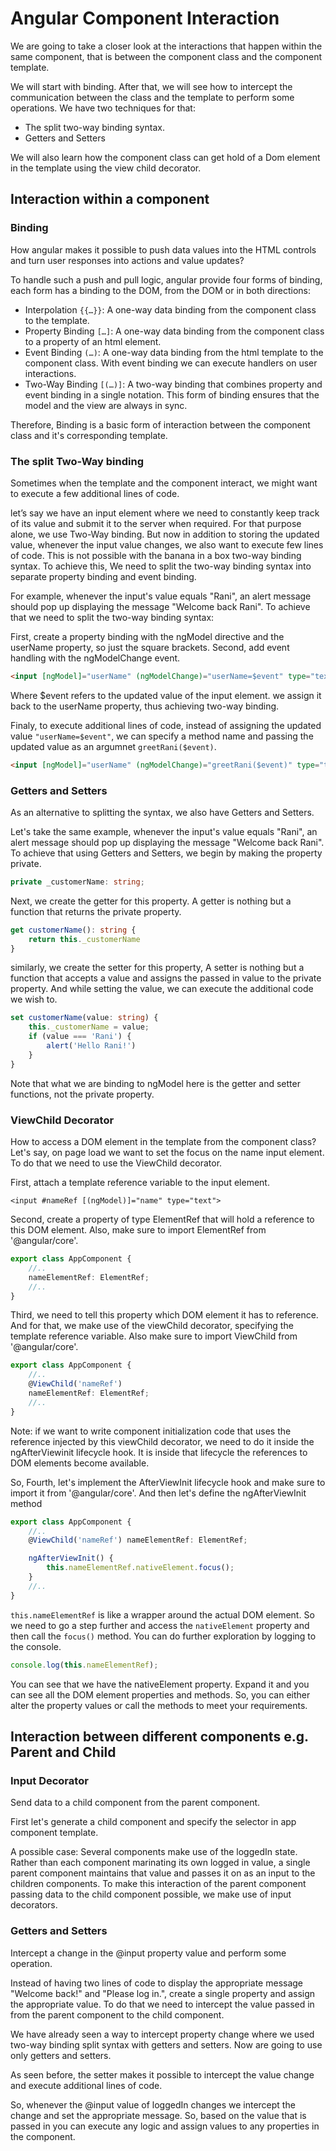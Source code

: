 # Angular Component Interaction

We are going to take a closer look at the interactions that happen within the same component, that is between the component class and the component template. 

We will start with binding. After that, we will see how to intercept the communication between the class and the template to perform some operations. We have two techniques for that:

* The split two-way binding syntax.
* Getters and Setters

We will also learn how the component class can get hold of a Dom element in the template using the view child decorator.

## Interaction within a component

### Binding

How angular makes it possible to push data values into the HTML controls and turn user responses into actions and value updates?

To handle such a push and pull logic, angular provide four forms of binding, each form has a binding to the DOM, from the DOM or in both directions:

* Interpolation `{{…}}`: A one-way data binding from the component class to the template.
* Property Binding `[…]`: A one-way data binding from the component class to a property of an html element.
* Event Binding `(…)`: A one-way data binding from the html template to the component class. With event binding we can execute handlers on user interactions.
* Two-Way Binding `[(…)]`: A two-way binding that combines property and event binding in a single notation. This form of binding ensures that the model and the view are always in sync.

Therefore, Binding is a basic form of interaction between the component class and it's corresponding template.

### The split Two-Way binding

Sometimes when the template and the component interact, we might want to execute a few additional lines of code. 

let’s say we have an input element where we need to constantly keep track of its value and submit it to the server when required. For that purpose alone, we use Two-Way binding. But now in addition to storing the updated value, whenever the input value changes, we also want to execute few lines of code. This is not possible with the banana in a box two-way binding syntax. To achieve this, We need to split the two-way binding syntax into separate property binding and event binding. 

For example, whenever the input's value equals "Rani", an alert message should pop up displaying the message "Welcome back Rani". To achieve that we need to split the two-way binding syntax:

First, create a property binding with the ngModel directive and the userName property, so just the square brackets. Second, add event handling with the ngModelChange event.

```HTML
<input [ngModel]="userName" (ngModelChange)="userName=$event" type="text">
```

Where $event refers to the updated value of the input element. we assign it back to the userName property, thus achieving two-way binding.

Finaly, to execute additional lines of code, instead of assigning the updated value `"userName=$event"`, we can specify a method name and passing the updated value as an argumnet `greetRani($event)`.

```HTML
<input [ngModel]="userName" (ngModelChange)="greetRani($event)" type="text">
```

### Getters and Setters

As an alternative to splitting the syntax, we also have Getters and Setters.

Let's take the same example, whenever the input's value equals "Rani", an alert message should pop up displaying the message "Welcome back Rani". To achieve that using Getters and Setters, we begin by making the property private.

```TypeScript
private _customerName: string;
```

Next, we create the getter for this property. A getter is nothing but a function that returns the private property.

```TypeScript
get customerName(): string {
    return this._customerName
}
```

similarly, we create the setter for this property, A setter is nothing but a function that accepts a value and assigns the passed in value to the private property. And while setting the value, we can execute the additional code we wish to.

```TypeScript
set customerName(value: string) {
    this._customerName = value;
    if (value === 'Rani') {
        alert('Hello Rani!')
    }
}
```

Note that what we are binding to ngModel here is the getter and setter functions, not the private property.

### ViewChild Decorator

How to access a DOM element in the template from the component class? Let's say, on page load we want to set the focus on the name input element. To do that we need to use the ViewChild decorator.

First, attach a template reference variable to the input element.

```HMTL
<input #nameRef [(ngModel)]="name" type="text">
```

Second, create a property of type ElementRef that will hold a reference to this DOM element. Also, make sure to import ElementRef from '@angular/core'.

```TypeScript
export class AppComponent {
    //..
    nameElementRef: ElementRef;
    //..
}
```

Third, we need to tell this property which DOM element it has to reference. And for that, we make use of the viewChild decorator, specifying the template reference variable. Also make sure to import ViewChild from '@angular/core'.

```TypeScript
export class AppComponent {
    //..
    @ViewChild('nameRef')
    nameElementRef: ElementRef;
    //..
}
```

Note: if we want to write component initialization code that uses the reference injected by this viewChild decorator, we need to do it inside the ngAfterViewinit lifecycle hook. It is inside that lifecycle the references to DOM elements become available.

So, Fourth, let's implement the AfterViewInit lifecycle hook and make sure to import it from '@angular/core'. And then let's define the ngAfterViewInit method

```TypeScript
export class AppComponent {
    //..
    @ViewChild('nameRef') nameElementRef: ElementRef;

    ngAfterViewInit() {
        this.nameElementRef.nativeElement.focus();
    }
    //..
}
```
`this.nameElementRef` is like a wrapper around the actual DOM element. So we need to go a step further and access the `nativeElement` property and then call the `focus()` method. You can do further exploration by logging to the console.

```TypeScript
console.log(this.nameElementRef);
```

You can see that we have the nativeElement property. Expand it and you can see all the DOM element properties and methods. So, you can either alter the property values or call the methods to meet your requirements.

## Interaction between different components e.g. Parent and Child

### Input Decorator

Send data to a child component from the parent component.

First let's generate a child component and specify the selector in app component template.

A possible case: Several components make use of the loggedIn state. Rather than each component marinating its own logged in value, a single parent component maintains that value and passes it on as an input to the children components. To make this interaction of the parent component passing data to the child component possible, we make use of input decorators.

### Getters and Setters

Intercept a change in the @input property value and perform some operation.

Instead of having two lines of code to display the appropriate message "Welcome back!" and "Please log in.", create a single property and assign the appropriate value. To do that we need to intercept the value passed in from the parent component to the child component.

We have already seen a way to intercept property change where we used two-way binding split syntax with getters and setters. Now are going to use only getters and setters.

As seen before, the setter makes it possible to intercept the value change and execute additional lines of code.

So, whenever the @input value of loggedIn changes we intercept the change and set the appropriate message. So, based on the value that is passed in you can execute any logic and assign values to any properties in the component.